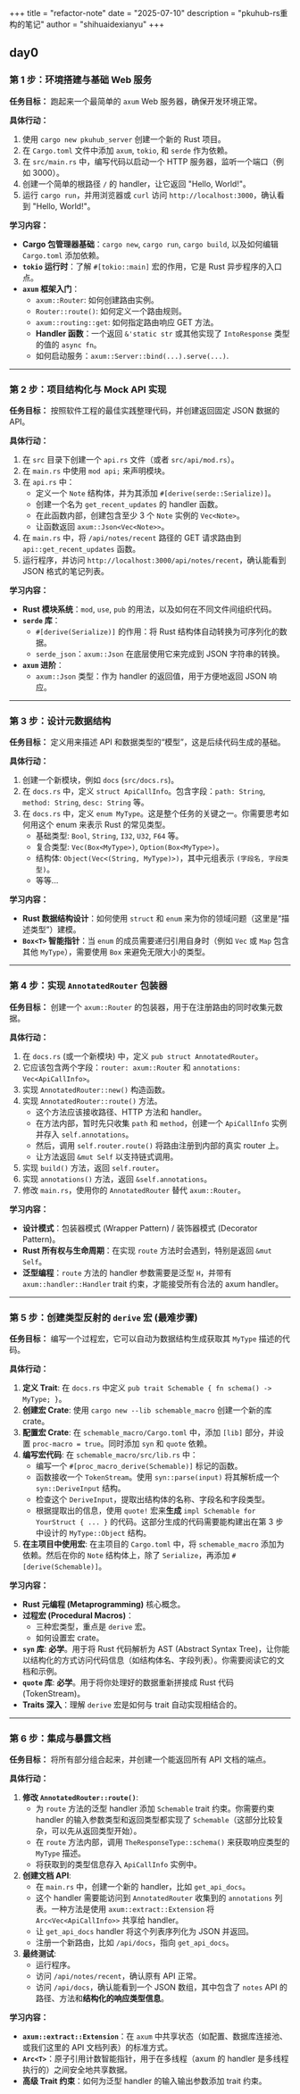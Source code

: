 +++
title = "refactor-note"
date = "2025-07-10"
description = "pkuhub-rs重构的笔记"
author = "shihuaidexianyu"
+++

## day0

### 第 1 步：环境搭建与基础 Web 服务

**任务目标：** 跑起来一个最简单的 `axum` Web 服务器，确保开发环境正常。

**具体行动：**

1. 使用 `cargo new pkuhub_server` 创建一个新的 Rust 项目。
2. 在 `Cargo.toml` 文件中添加 `axum`, `tokio`, 和 `serde` 作为依赖。
3. 在 `src/main.rs` 中，编写代码以启动一个 HTTP 服务器，监听一个端口（例如 3000）。
4. 创建一个简单的根路径 `/` 的 handler，让它返回 "Hello, World!"。
5. 运行 `cargo run`，并用浏览器或 `curl` 访问 `http://localhost:3000`，确认看到 "Hello, World!"。

**学习内容：**

- **Cargo 包管理器基础**：`cargo new`, `cargo run`, `cargo build`, 以及如何编辑 `Cargo.toml` 添加依赖。
- **`tokio` 运行时**：了解 `#[tokio::main]` 宏的作用，它是 Rust 异步程序的入口点。
- **`axum` 框架入门**：
  - `axum::Router`: 如何创建路由实例。
  - `Router::route()`: 如何定义一个路由规则。
  - `axum::routing::get`: 如何指定路由响应 GET 方法。
  - **Handler 函数**：一个返回 `&'static str` 或其他实现了 `IntoResponse` 类型的值的 `async fn`。
  - 如何启动服务：`axum::Server::bind(...).serve(...)`.

---

### 第 2 步：项目结构化与 Mock API 实现

**任务目标：** 按照软件工程的最佳实践整理代码，并创建返回固定 JSON 数据的 API。

**具体行动：**

1. 在 `src` 目录下创建一个 `api.rs` 文件（或者 `src/api/mod.rs`）。
2. 在 `main.rs` 中使用 `mod api;` 来声明模块。
3. 在 `api.rs` 中：
    - 定义一个 `Note` 结构体，并为其添加 `#[derive(serde::Serialize)]`。
    - 创建一个名为 `get_recent_updates` 的 handler 函数。
    - 在此函数内部，创建包含至少 3 个 `Note` 实例的 `Vec<Note>`。
    - 让函数返回 `axum::Json<Vec<Note>>`。
4. 在 `main.rs` 中，将 `/api/notes/recent` 路径的 GET 请求路由到 `api::get_recent_updates` 函数。
5. 运行程序，并访问 `http://localhost:3000/api/notes/recent`，确认能看到 JSON 格式的笔记列表。

**学习内容：**

- **Rust 模块系统**：`mod`, `use`, `pub` 的用法，以及如何在不同文件间组织代码。
- **`serde` 库**：
  - `#[derive(Serialize)]` 的作用：将 Rust 结构体自动转换为可序列化的数据。
  - `serde_json`：`axum::Json` 在底层使用它来完成到 JSON 字符串的转换。
- **`axum` 进阶**：
  - `axum::Json` 类型：作为 handler 的返回值，用于方便地返回 JSON 响应。

---

### 第 3 步：设计元数据结构

**任务目标：** 定义用来描述 API 和数据类型的“模型”，这是后续代码生成的基础。

**具体行动：**

1. 创建一个新模块，例如 `docs` (`src/docs.rs`)。
2. 在 `docs.rs` 中，定义 `struct ApiCallInfo`。包含字段：`path: String`, `method: String`, `desc: String` 等。
3. 在 `docs.rs` 中，定义 `enum MyType`。这是整个任务的关键之一。你需要思考如何用这个 enum 来表示 Rust 的常见类型。
    - 基础类型: `Bool`, `String`, `I32`, `U32`, `F64` 等。
    - 复合类型: `Vec(Box<MyType>)`, `Option(Box<MyType>)`。
    - 结构体: `Object(Vec<(String, MyType)>)`，其中元组表示 `(字段名, 字段类型)`。
    - 等等...

**学习内容：**

- **Rust 数据结构设计**：如何使用 `struct` 和 `enum` 来为你的领域问题（这里是“描述类型”）建模。
- **`Box<T>` 智能指针**：当 `enum` 的成员需要递归引用自身时（例如 `Vec` 或 `Map` 包含其他 `MyType`），需要使用 `Box` 来避免无限大小的类型。

---

### 第 4 步：实现 `AnnotatedRouter` 包装器

**任务目标：** 创建一个 `axum::Router` 的包装器，用于在注册路由的同时收集元数据。

**具体行动：**

1. 在 `docs.rs` (或一个新模块) 中，定义 `pub struct AnnotatedRouter`。
2. 它应该包含两个字段：`router: axum::Router` 和 `annotations: Vec<ApiCallInfo>`。
3. 实现 `AnnotatedRouter::new()` 构造函数。
4. 实现 `AnnotatedRouter::route()` 方法。
    - 这个方法应该接收路径、HTTP 方法和 handler。
    - 在方法内部，暂时先只收集 `path` 和 `method`，创建一个 `ApiCallInfo` 实例并存入 `self.annotations`。
    - 然后，调用 `self.router.route()` 将路由注册到内部的真实 router 上。
    - 让方法返回 `&mut Self` 以支持链式调用。
5. 实现 `build()` 方法，返回 `self.router`。
6. 实现 `annotations()` 方法，返回 `&self.annotations`。
7. 修改 `main.rs`，使用你的 `AnnotatedRouter` 替代 `axum::Router`。

**学习内容：**

- **设计模式**：包装器模式 (Wrapper Pattern) / 装饰器模式 (Decorator Pattern)。
- **Rust 所有权与生命周期**：在实现 `route` 方法时会遇到，特别是返回 `&mut Self`。
- **泛型编程**：`route` 方法的 handler 参数需要是泛型 `H`，并带有 `axum::handler::Handler` trait 约束，才能接受所有合法的 axum handler。

---

### 第 5 步：创建类型反射的 `derive` 宏 (最难步骤)

**任务目标：** 编写一个过程宏，它可以自动为数据结构生成获取其 `MyType` 描述的代码。

**具体行动：**

1. **定义 Trait**: 在 `docs.rs` 中定义 `pub trait Schemable { fn schema() -> MyType; }`。
2. **创建宏 Crate**: 使用 `cargo new --lib schemable_macro` 创建一个新的库 crate。
3. **配置宏 Crate**: 在 `schemable_macro/Cargo.toml` 中，添加 `[lib]` 部分，并设置 `proc-macro = true`。同时添加 `syn` 和 `quote` 依赖。
4. **编写宏代码**: 在 `schemable_macro/src/lib.rs` 中：
    - 编写一个 `#[proc_macro_derive(Schemable)]` 标记的函数。
    - 函数接收一个 `TokenStream`。使用 `syn::parse(input)` 将其解析成一个 `syn::DeriveInput` 结构。
    - 检查这个 `DeriveInput`，提取出结构体的名称、字段名和字段类型。
    - 根据提取出的信息，使用 `quote!` 宏来**生成** `impl Schemable for YourStruct { ... }` 的代码。这部分生成的代码需要能构建出在第 3 步中设计的 `MyType::Object` 结构。
5. **在主项目中使用宏**: 在主项目的 `Cargo.toml` 中，将 `schemable_macro` 添加为依赖。然后在你的 `Note` 结构体上，除了 `Serialize`，再添加 `#[derive(Schemable)]`。

**学习内容：**

- **Rust 元编程 (Metaprogramming)** 核心概念。
- **过程宏 (Procedural Macros)**：
  - 三种宏类型，重点是 `derive` 宏。
  - 如何设置宏 crate。
- **`syn` 库**: **必学**。用于将 Rust 代码解析为 AST (Abstract Syntax Tree)，让你能以结构化的方式访问代码信息（如结构体名、字段列表）。你需要阅读它的文档和示例。
- **`quote` 库**: **必学**。用于将你处理好的数据重新拼接成 Rust 代码 (TokenStream)。
- **Traits 深入**：理解 `derive` 宏是如何与 trait 自动实现相结合的。

---

### 第 6 步：集成与暴露文档

**任务目标：** 将所有部分组合起来，并创建一个能返回所有 API 文档的端点。

**具体行动：**

1. **修改 `AnnotatedRouter::route()`**:
    - 为 `route` 方法的泛型 handler 添加 `Schemable` trait 约束。你需要约束 handler 的输入参数类型和返回类型都实现了 `Schemable`（这部分比较复杂，可以先从返回类型开始）。
    - 在 `route` 方法内部，调用 `TheResponseType::schema()` 来获取响应类型的 `MyType` 描述。
    - 将获取到的类型信息存入 `ApiCallInfo` 实例中。
2. **创建文档 API**:
    - 在 `main.rs` 中，创建一个新的 handler，比如 `get_api_docs`。
    - 这个 handler 需要能访问到 `AnnotatedRouter` 收集到的 `annotations` 列表。一种方法是使用 `axum::extract::Extension` 将 `Arc<Vec<ApiCallInfo>>` 共享给 handler。
    - 让 `get_api_docs` handler 将这个列表序列化为 JSON 并返回。
    - 注册一个新路由，比如 `/api/docs`，指向 `get_api_docs`。
3. **最终测试**:
    - 运行程序。
    - 访问 `/api/notes/recent`，确认原有 API 正常。
    - 访问 `/api/docs`，确认能看到一个 JSON 数组，其中包含了 `notes` API 的路径、方法和**结构化的响应类型信息**。

**学习内容：**

- **`axum::extract::Extension`**：在 `axum` 中共享状态（如配置、数据库连接池、或我们这里的 API 文档列表）的标准方式。
- **`Arc<T>`**：原子引用计数智能指针，用于在多线程（axum 的 handler 是多线程执行的）之间安全地共享数据。
- **高级 Trait 约束**：如何为泛型 handler 的输入输出参数添加 trait 约束。
